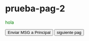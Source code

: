 # prueba-pag-2
<p style="color: green">hola</p>
<p id="receiver"></p>
<button id="send">Enviar MSG a Principal</button>
<a href=""><button id="next">siguiente pag</button></a>

<script type="text/javascript">
function bindEvent(element, eventName, eventHandler) {
       	if (element.addEventListener) {
               	element.addEventListener(eventName, eventHandler, false);
      	} else if (element.attachEvent) {
               	element.attachEvent('on' + eventName, eventHandler);
       	}
}
	
var sendMessage = function (msg) {
	window.parent.postMessage(msg, '*');
};

var messageButton = document.getElementById('send');


bindEvent(messageButton, 'click', function (e) {
	doc = document;
	var random = Math.random();
	sendMessage('segundo ' + random);
});
</script>
